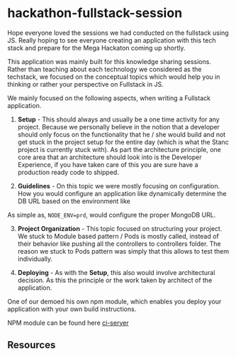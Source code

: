 # hackathon-fullstack-session

Hope everyone loved the sessions we had conducted on the fullstack using JS. Really hoping to see everyone creating an application with this tech stack and prepare for the Mega Hackaton coming up shortly.

This application was mainly built for this knowledge sharing sessions. Rather than teaching about each technology we considered as the techstack, we focused on the conceptual topics which would help you in thinking or rather your perspective on Fullstack in JS.

We mainly focused on the following aspects, when writing a Fullstack application.

1. **Setup** - This should always and usually be a one time activity for any project. Because we personally believe in the notion that a developer should only focus on the functionality that he / she would build and not get stuck in the project setup for the entire day (which is what the Stanc project is currently stuck with). As part the architecture principle, one core area that an architecture should look into is the Developer Experience, if you have taken care of this you are sure have a production ready code to shipped.

2. **Guidelines** - On this topic we were mostly focusing on configuration. How you would configure an application like dynamically determine the DB URL based on the environment like

As simple as, `NODE_ENV=prd`, would configure the proper MongoDB URL.

3. **Project Organization** - This topic focused on structuring your project. We stuck to Module based pattern / Pods is mostly called, instead of their behavior like pushing all the controllers to controllers folder. The reason we stuck to Pods pattern was simply that this allows to test them individually.

4. **Deploying** - As with the **Setup**, this also would involve architectural decision. As this the principle or the work taken by architect of the application.

One of our demoed his own npm module, which enables you deploy your application with your own build instructions.

NPM module can be found here [ci-server](https://www.npmjs.com/package/ci-server)


## Resources
